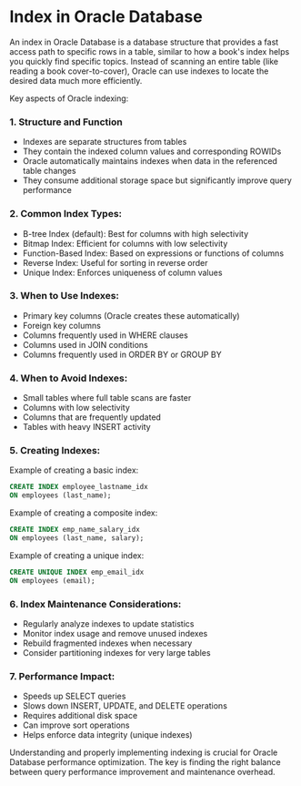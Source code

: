 # Index in Oracle Database

An index in Oracle Database is a database structure that provides a fast access path to specific rows in a table, similar to how a book's index helps you quickly find specific topics. Instead of scanning an entire table (like reading a book cover-to-cover), Oracle can use indexes to locate the desired data much more efficiently.

Key aspects of Oracle indexing:

### 1. Structure and Function
- Indexes are separate structures from tables
- They contain the indexed column values and corresponding ROWIDs
- Oracle automatically maintains indexes when data in the referenced table changes
- They consume additional storage space but significantly improve query performance

### 2. Common Index Types:
- B-tree Index (default): Best for columns with high selectivity
- Bitmap Index: Efficient for columns with low selectivity
- Function-Based Index: Based on expressions or functions of columns
- Reverse Index: Useful for sorting in reverse order
- Unique Index: Enforces uniqueness of column values

### 3. When to Use Indexes:
- Primary key columns (Oracle creates these automatically)
- Foreign key columns
- Columns frequently used in WHERE clauses
- Columns used in JOIN conditions
- Columns frequently used in ORDER BY or GROUP BY

### 4. When to Avoid Indexes:
- Small tables where full table scans are faster
- Columns with low selectivity
- Columns that are frequently updated
- Tables with heavy INSERT activity

### 5. Creating Indexes:

Example of creating a basic index:

```sql
CREATE INDEX employee_lastname_idx 
ON employees (last_name);
```

Example of creating a composite index:

```sql
CREATE INDEX emp_name_salary_idx 
ON employees (last_name, salary);
```

Example of creating a unique index:

```sql
CREATE UNIQUE INDEX emp_email_idx 
ON employees (email);
```

### 6. Index Maintenance Considerations:
- Regularly analyze indexes to update statistics
- Monitor index usage and remove unused indexes
- Rebuild fragmented indexes when necessary
- Consider partitioning indexes for very large tables

### 7. Performance Impact:
- Speeds up SELECT queries
- Slows down INSERT, UPDATE, and DELETE operations
- Requires additional disk space
- Can improve sort operations
- Helps enforce data integrity (unique indexes)

Understanding and properly implementing indexing is crucial for Oracle Database performance optimization. The key is finding the right balance between query performance improvement and maintenance overhead.